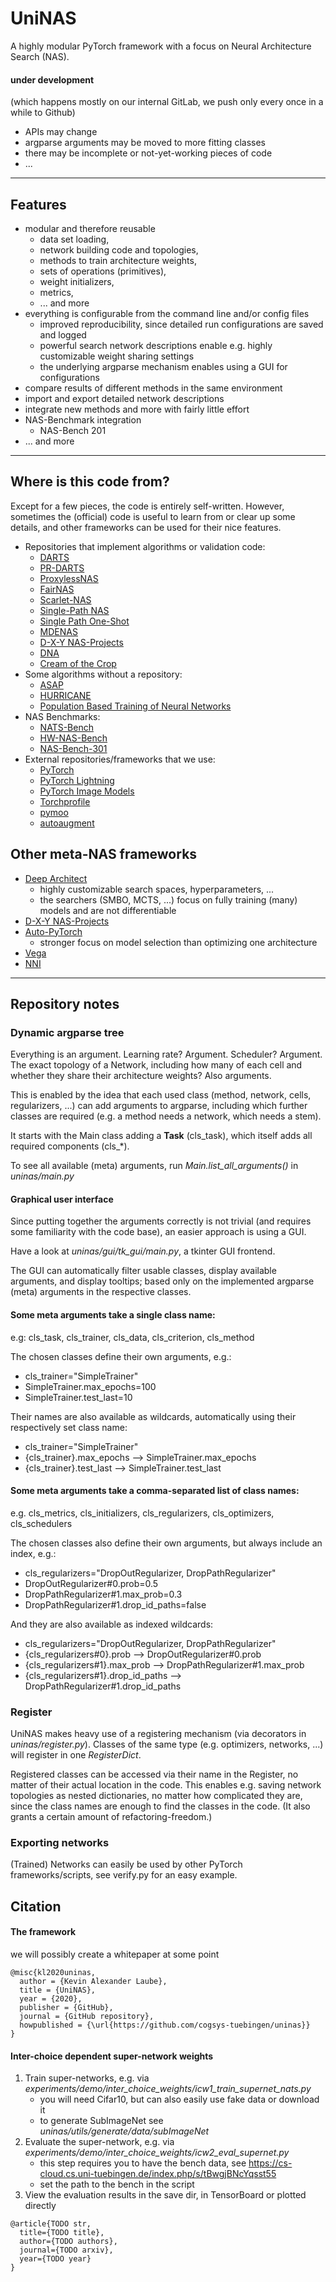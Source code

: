 
# UniNAS

A highly modular PyTorch framework with a focus on Neural Architecture Search (NAS). 


#### under development
(which happens mostly on our internal GitLab, we push only every once in a while to Github)
- APIs may change
- argparse arguments may be moved to more fitting classes
- there may be incomplete or not-yet-working pieces of code
- ...

---

## Features
- modular and therefore reusable
    - data set loading,
    - network building code and topologies,
    - methods to train architecture weights,
    - sets of operations (primitives),
    - weight initializers,
    - metrics,
    - ... and more
- everything is configurable from the command line and/or config files
    - improved reproducibility, since detailed run configurations are saved and logged
    - powerful search network descriptions enable e.g. highly customizable weight sharing settings
    - the underlying argparse mechanism enables using a GUI for configurations
- compare results of different methods in the same environment
- import and export detailed network descriptions
- integrate new methods and more with fairly little effort
- NAS-Benchmark integration
    - NAS-Bench 201
- ... and more


---

## Where is this code from?

Except for a few pieces, the code is entirely self-written.
However, sometimes the (official) code is useful to learn from or clear up some details,
and other frameworks can be used for their nice features.

- Repositories that implement algorithms or validation code:
    - [DARTS](https://github.com/quark0/darts)
    - [PR-DARTS](https://github.com/cogsys-tuebingen/prdarts)
    - [ProxylessNAS](https://github.com/mit-han-lab/ProxylessNAS)
    - [FairNAS](https://github.com/xiaomi-automl/FairNAS)
    - [Scarlet-NAS](https://github.com/xiaomi-automl/SCARLET-NAS)
    - [Single-Path NAS](https://github.com/dstamoulis/single-path-nas)
    - [Single Path One-Shot](https://github.com/megvii-model/SinglePathOneShot)
    - [MDENAS](https://github.com/tanglang96/MDENAS)
    - [D-X-Y NAS-Projects](https://github.com/D-X-Y/NAS-Projects)
    - [DNA](https://github.com/changlin31/DNA)
    - [Cream of the Crop](https://github.com/microsoft/cream)
- Some algorithms without a repository:
    - [ASAP](https://arxiv.org/abs/1904.04123)
    - [HURRICANE](https://arxiv.org/abs/1910.11609)
    - [Population Based Training of Neural Networks](https://arxiv.org/abs/1711.09846)
- NAS Benchmarks:
    - [NATS-Bench](https://github.com/D-X-Y/NATS-Bench)
    - [HW-NAS-Bench](https://github.com/RICE-EIC/HW-NAS-Bench)
    - [NAS-Bench-301](https://github.com/automl/nasbench301)
- External repositories/frameworks that we use:
    - [PyTorch](https://github.com/pytorch/pytorch)
    - [PyTorch Lightning](https://github.com/PyTorchLightning/pytorch-lightning)
    - [PyTorch Image Models](https://github.com/rwightman/pytorch-image-models)
    - [Torchprofile](https://github.com/mit-han-lab/torchprofile)
    - [pymoo](https://github.com/msu-coinlab/pymoo)
    - [autoaugment](https://github.com/DeepVoltaire/AutoAugment)


## Other meta-NAS frameworks
- [Deep Architect](https://github.com/negrinho/deep_architect)
    - highly customizable search spaces, hyperparameters, ...
    - the searchers (SMBO, MCTS, ...) focus on fully training (many) models and are not differentiable 
 - [D-X-Y NAS-Projects](https://github.com/D-X-Y/NAS-Projects)
 - [Auto-PyTorch](https://github.com/automl/Auto-PyTorch)
    - stronger focus on model selection than optimizing one architecture
 - [Vega](https://github.com/huawei-noah/vega)
 - [NNI](https://github.com/microsoft/nni)


---




## Repository notes


### Dynamic argparse tree

Everything is an argument. Learning rate? Argument. Scheduler? Argument.
The exact topology of a Network, including how many of each cell and
whether they share their architecture weights? Also arguments.

This is enabled by the idea that each used class (method, network, cells, regularizers, ...) can add arguments to argparse,
including which further classes are required (e.g. a method needs a network, which needs a stem).

It starts with the Main class adding a **Task** (cls_task), which itself adds all required components (cls_*).

To see all available (meta) arguments, run *Main.list_all_arguments()* in *uninas/main.py*


#### Graphical user interface
Since putting together the arguments correctly is not trivial
(and requires some familiarity with the code base),
an easier approach is using a GUI.

Have a look at *uninas/gui/tk_gui/main.py*, a tkinter GUI frontend.

The GUI can automatically filter usable classes, display available arguments, and display tooltips;
based only on the implemented argparse (meta) arguments in the respective classes.



#### Some meta arguments take a single class name:
e.g: cls_task, cls_trainer, cls_data, cls_criterion, cls_method

The chosen classes define their own arguments,
e.g.:
- cls_trainer="SimpleTrainer"
- SimpleTrainer.max_epochs=100
- SimpleTrainer.test_last=10

Their names are also available as wildcards, automatically using their respectively set class name:
- cls_trainer="SimpleTrainer"
- {cls_trainer}.max_epochs --> SimpleTrainer.max_epochs
- {cls_trainer}.test_last --> SimpleTrainer.test_last


#### Some meta arguments take a comma-separated list of class names:
e.g. cls_metrics, cls_initializers, cls_regularizers, cls_optimizers, cls_schedulers

The chosen classes also define their own arguments, but always include an index,
e.g.:
- cls_regularizers="DropOutRegularizer, DropPathRegularizer"
- DropOutRegularizer#0.prob=0.5
- DropPathRegularizer#1.max_prob=0.3
- DropPathRegularizer#1.drop_id_paths=false

And they are also available as indexed wildcards:
- cls_regularizers="DropOutRegularizer, DropPathRegularizer"
- {cls_regularizers#0}.prob  --> DropOutRegularizer#0.prob
- {cls_regularizers#1}.max_prob --> DropPathRegularizer#1.max_prob
- {cls_regularizers#1}.drop_id_paths --> DropPathRegularizer#1.drop_id_paths


### Register

UniNAS makes heavy use of a registering mechanism (via decorators in *uninas/register.py*).
Classes of the same type (e.g. optimizers, networks, ...) will register in one *RegisterDict*.

Registered classes can be accessed via their name in the Register, no matter of their actual
location in the code. This enables e.g. saving network topologies as nested dictionaries,
no matter how complicated they are,
since the class names are enough to find the classes in the code.
(It also grants a certain amount of refactoring-freedom.)


### Exporting networks
(Trained) Networks can easily be used by other PyTorch frameworks/scripts,
see verify.py for an easy example.

             
## Citation

#### The framework

we will possibly create a whitepaper at some point

```
@misc{kl2020uninas,
  author = {Kevin Alexander Laube},
  title = {UniNAS},
  year = {2020},
  publisher = {GitHub},
  journal = {GitHub repository},
  howpublished = {\url{https://github.com/cogsys-tuebingen/uninas}}
}
```

#### Inter-choice dependent super-network weights

1) Train super-networks, e.g. via *experiments/demo/inter_choice_weights/icw1_train_supernet_nats.py*
    - you will need Cifar10, but can also easily use fake data or download it
    - to generate SubImageNet see *uninas/utils/generate/data/subImageNet*
2) Evaluate the super-network, e.g. via *experiments/demo/inter_choice_weights/icw2_eval_supernet.py*
    - this step requires you to have the bench data, see https://cs-cloud.cs.uni-tuebingen.de/index.php/s/tBwgjBNcYqsst55
    - set the path to the bench in the script
3) View the evaluation results in the save dir, in TensorBoard or plotted directly


```
@article{TODO str,
  title={TODO title},
  author={TODO authors},
  journal={TODO arxiv},
  year={TODO year}
}
```
